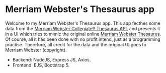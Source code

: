 # Merriam Webster's Thesaurus app

Welcome to my Merriam Webster's Thesaurus app.
This app fecthes some data from the <a href="https://dictionaryapi.com/products/api-collegiate-thesaurus" target="_blank">Merriam Webster Collegiate® Thesaurus API</a>, and presents it in a UI which tries to mimic the original online <a href="https://www.merriam-webster.com/thesaurus">Merriam Webster Thesaurus</a>. Of course, all it has been done with no profit intend, just as a programming practise. Therefore, all credit for the data and the original UI goes to Merriam Webster (copyright).
<ul>
<li>Backend: NodeJS, Express JS, Axios.</li>
<li>Frontend: EJS, Bootstrap 5.</li>  
</ul>

